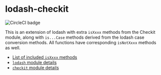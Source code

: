 # lodash-checkit

![CircleCI badge](https://circleci.com/gh/mjhm/lodash-checkit.svg?style=shield&circle-token=:circle-token)

This is an extension of lodash with extra `isXxxx` methods from the Checkit module, along with `is...Case` methods derived from the lodash case conversion methods. All functions have corresponding `isNotXxxx` methods as well.

- [List of included `isXxxx` methods](IS_LIST.md)
- [`lodash` module details](https://lodash.com/docs)
- [`checkit` module details](https://github.com/tgriesser/checkit)
